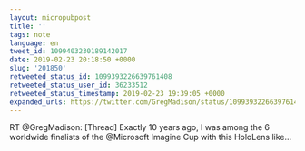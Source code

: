 ```yaml
---
layout: micropubpost
title: ''
tags: note
language: en
tweet_id: 1099403230189142017
date: 2019-02-23 20:18:50 +0000
slug: '201850'
retweeted_status_id: 1099393226639761408
retweeted_status_user_id: 36233512
retweeted_status_timestamp: 2019-02-23 19:39:05 +0000
expanded_urls: https://twitter.com/GregMadison/status/1099393226639761408/video/1
---
```

RT @GregMadison: [Thread] Exactly 10 years ago, I was among the 6 worldwide finalists of the @Microsoft Imagine Cup with this HoloLens like…
